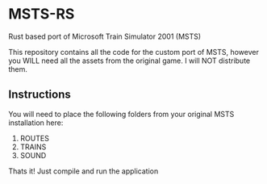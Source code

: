 # MSTS-RS
Rust based port of Microsoft Train Simulator 2001 (MSTS)

This repository contains all the code for the custom port of MSTS, however you WILL need all the assets from the original game. I will NOT distribute them.

## Instructions
You will need to place the following folders from your original MSTS installation here:

1. ROUTES
2. TRAINS
3. SOUND

Thats it! Just compile and run the application
